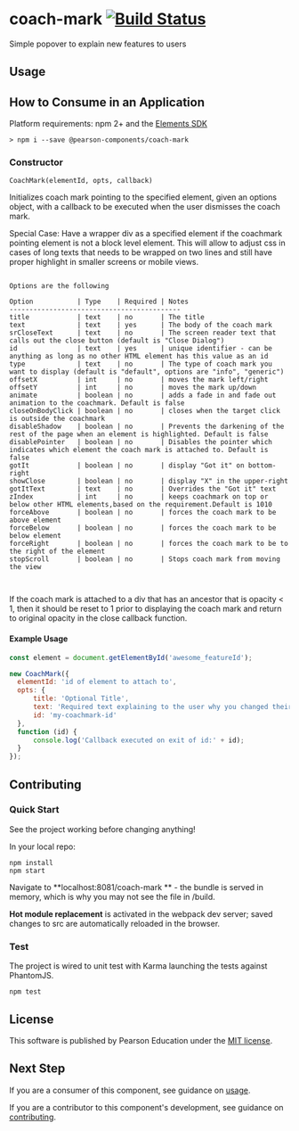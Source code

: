 # coach-mark [![Build Status](https://travis-ci.org/Pearson-Higher-Ed/coach-mark.svg?branch=master)](https://travis-ci.org/Pearson-Higher-Ed/coach-mark)

Simple popover to explain new features to users

## Usage

## How to Consume in an Application

Platform requirements: npm 2+ and the [Elements SDK](https://www.npmjs.com/package/pearson-elements)

	> npm i --save @pearson-components/coach-mark

### Constructor

`CoachMark(elementId, opts, callback)`

Initializes coach mark pointing to the specified element, given an options object,
with a callback to be executed when the user dismisses the coach mark.

Special Case: Have a wrapper div as a specified element if the coachmark pointing element is not a block level element.  This
will allow to adjust css in cases of long texts that needs to be wrapped on two lines and still have proper highlight in smaller screens or mobile views.

```

Options are the following

Option           | Type    | Required | Notes
-------------------------------------------
title            | text    | no       | The title
text             | text    | yes      | The body of the coach mark
srCloseText      | text    | no       | The screen reader text that calls out the close button (default is "Close Dialog")
id               | text    | yes      | unique identifier - can be anything as long as no other HTML element has this value as an id
type             | text    | no       | The type of coach mark you want to display (default is "default", options are "info", "generic")
offsetX          | int     | no       | moves the mark left/right
offsetY          | int     | no       | moves the mark up/down
animate          | boolean | no       | adds a fade in and fade out animation to the coachmark. Default is false
closeOnBodyClick | boolean | no       | closes when the target click is outside the coachmark
disableShadow    | boolean | no       | Prevents the darkening of the rest of the page when an element is highlighted. Default is false
disablePointer   | boolean | no       | Disables the pointer which indicates which element the coach mark is attached to. Default is false
gotIt            | boolean | no       | display "Got it" on bottom-right
showClose        | boolean | no       | display "X" in the upper-right
gotItText        | text    | no       | Overrides the "Got it" text
zIndex           | int     | no       | keeps coachmark on top or below other HTML elements,based on the requirement.Default is 1010
forceAbove       | boolean | no       | forces the coach mark to be above element
forceBelow       | boolean | no       | forces the coach mark to be below element
forceRight       | boolean | no       | forces the coach mark to be to the right of the element
stopScroll       | boolean | no       | Stops coach mark from moving the view



```

If the coach mark is attached to a div that has an ancestor that is opacity < 1, then it should be reset to 1 prior to
displaying the coach mark and return to original opacity in the close callback function.


#### Example Usage

```js
const element = document.getElementById('awesome_featureId');

new CoachMark({
  elementId: 'id of element to attach to',
  opts: {
      title: 'Optional Title',
      text: 'Required text explaining to the user why you changed their interface',
      id: 'my-coachmark-id'
  },
  function (id) {
	  console.log('Callback executed on exit of id:' + id);
  }
});

```


## Contributing

### Quick Start

See the project working before changing anything!

In your local repo:

    npm install
    npm start

Navigate to **localhost:8081/coach-mark ** - the bundle is served in memory, which is why you may not see the file in /build.

**Hot module replacement** is activated in the webpack dev server; saved changes to src are automatically reloaded in the
browser.

### Test

The project is wired to unit test with Karma launching the tests against PhantomJS.

	npm test

## License

This software is published by Pearson Education under the [MIT license](LICENSE).


## Next Step

If you are a consumer of this component, see guidance on [usage](README.usage.md).

If you are a contributor to this component's development, see guidance on [contributing](README.contribute.md).
